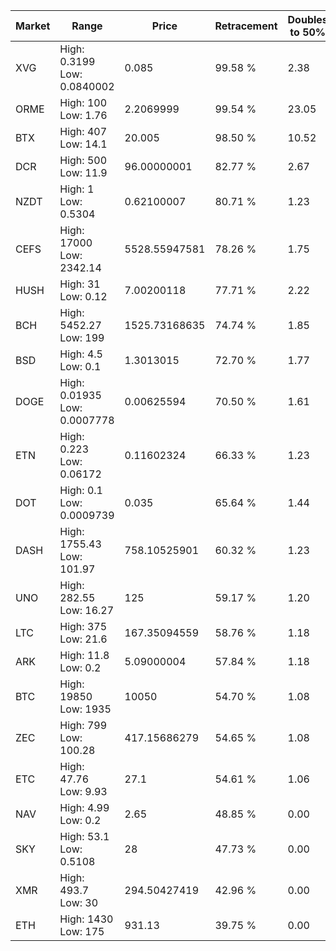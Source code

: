 | Market | Range | Price| Retracement | Doubles to 50% |
| --- | --- | --- | --- | --- |
| XVG | High: 0.3199<br />Low: 0.0840002 | 0.085 | 99.58 % | 2.38 |
| ORME | High: 100<br />Low: 1.76 | 2.2069999 | 99.54 % | 23.05 |
| BTX | High: 407<br />Low: 14.1 | 20.005 | 98.50 % | 10.52 |
| DCR | High: 500<br />Low: 11.9 | 96.00000001 | 82.77 % | 2.67 |
| NZDT | High: 1<br />Low: 0.5304 | 0.62100007 | 80.71 % | 1.23 |
| CEFS | High: 17000<br />Low: 2342.14 | 5528.55947581 | 78.26 % | 1.75 |
| HUSH | High: 31<br />Low: 0.12 | 7.00200118 | 77.71 % | 2.22 |
| BCH | High: 5452.27<br />Low: 199 | 1525.73168635 | 74.74 % | 1.85 |
| BSD | High: 4.5<br />Low: 0.1 | 1.3013015 | 72.70 % | 1.77 |
| DOGE | High: 0.01935<br />Low: 0.0007778 | 0.00625594 | 70.50 % | 1.61 |
| ETN | High: 0.223<br />Low: 0.06172 | 0.11602324 | 66.33 % | 1.23 |
| DOT | High: 0.1<br />Low: 0.0009739 | 0.035 | 65.64 % | 1.44 |
| DASH | High: 1755.43<br />Low: 101.97 | 758.10525901 | 60.32 % | 1.23 |
| UNO | High: 282.55<br />Low: 16.27 | 125 | 59.17 % | 1.20 |
| LTC | High: 375<br />Low: 21.6 | 167.35094559 | 58.76 % | 1.18 |
| ARK | High: 11.8<br />Low: 0.2 | 5.09000004 | 57.84 % | 1.18 |
| BTC | High: 19850<br />Low: 1935 | 10050 | 54.70 % | 1.08 |
| ZEC | High: 799<br />Low: 100.28 | 417.15686279 | 54.65 % | 1.08 |
| ETC | High: 47.76<br />Low: 9.93 | 27.1 | 54.61 % | 1.06 |
| NAV | High: 4.99<br />Low: 0.2 | 2.65 | 48.85 % | 0.00 |
| SKY | High: 53.1<br />Low: 0.5108 | 28 | 47.73 % | 0.00 |
| XMR | High: 493.7<br />Low: 30 | 294.50427419 | 42.96 % | 0.00 |
| ETH | High: 1430<br />Low: 175 | 931.13 | 39.75 % | 0.00 |
